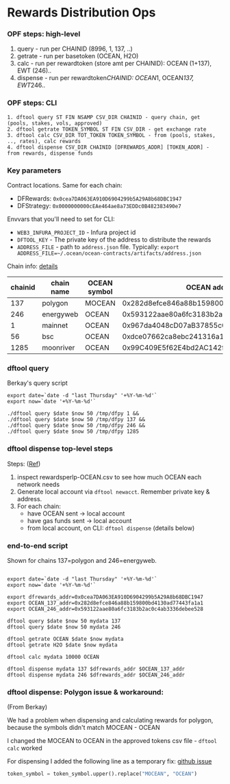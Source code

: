 # Rewards Distribution Ops

### OPF steps: high-level
1. query - run per CHAINID (8996, 1, 137, ..)
2. getrate - run per basetoken (OCEAN, H2O)
3. calc - run per rewardtoken (store amt per CHAINID): OCEAN (1+137), EWT (246)..
4. dispense - run per rewardtoken*CHAINID: OCEAN*1, OCEAN*137, EWT*246..

### OPF steps: CLI

```text
1. dftool query ST FIN NSAMP CSV_DIR CHAINID - query chain, get (pools, stakes, vols, approved)
2. dftool getrate TOKEN_SYMBOL ST FIN CSV_DIR - get exchange rate
3. dftool calc CSV_DIR TOT_TOKEN TOKEN_SYMBOL - from (pools, stakes, .., rates), calc rewards
4. dftool dispense CSV_DIR CHAINID [DFREWARDS_ADDR] [TOKEN_ADDR] - from rewards, dispense funds
```

### Key parameters

Contract locations. Same for each chain:
- DFRewards: `0x0cea7DA063EA910D6904299b5A29A8b68DBC1947`
- DFStrategy: `0x0000000000cEAe464ae8a73EDDc0B482383490e7`

Envvars that you'll need to set for CLI:
- `WEB3_INFURA_PROJECT_ID` - Infura project id
- `DFTOOL_KEY` - The private key of the address to distribute the rewards
- `ADDRESS_FILE` - path to `address.json` file. Typically: `export ADDRESS_FILE=~/.ocean/ocean-contracts/artifacts/address.json`

Chain info: [details](https://docs.oceanprotocol.com/concepts/networks/)

| chainid | chain name | OCEAN symbol | OCEAN address |
| ------- | ---------- | ------------ | ------------- |
| 137     | polygon    | MOCEAN       | 0x282d8efce846a88b159800bd4130ad77443fa1a1 |
| 246     | energyweb  | OCEAN        | 0x593122aae80a6fc3183b2ac0c4ab3336debee528 |
| 1       | mainnet    | OCEAN        | 0x967da4048cD07aB37855c090aAF366e4ce1b9F48 |
| 56      | bsc        | OCEAN        | 0xdce07662ca8ebc241316a15b611c89711414dd1a  |
| 1285    | moonriver  | OCEAN        | 0x99C409E5f62E4bd2AC142f17caFb6810B8F0BAAE |

### dftool query

Berkay's query script
```console
export date=`date -d "last Thursday" '+%Y-%m-%d'`
export now=`date '+%Y-%m-%d'`

./dftool query $date $now 50 /tmp/dfpy 1 && 
./dftool query $date $now 50 /tmp/dfpy 137 && 
./dftool query $date $now 50 /tmp/dfpy 246 && 
./dftool query $date $now 50 /tmp/dfpy 1285
```

### dftool dispense top-level steps

Steps: ([Ref](https://github.com/oceanprotocol/df-issues/issues/66#issuecomment-1164729816))

1. inspect rewardsperlp-OCEAN.csv to see how much OCEAN each network needs
2. Generate local account via `dftool newacct`. Remember private key & address.
3. For each chain:
   - have OCEAN sent -> local account
   - have gas funds sent -> local account
   - from local account, on CLI: `dftool dispense` (details below)

### end-to-end script

Shown for chains 137=polygon and 246=energyweb.

```console

export date=`date -d "last Thursday" '+%Y-%m-%d'`
export now=`date '+%Y-%m-%d'`

export dfrewards_addr=0x0cea7DA063EA910D6904299b5A29A8b68DBC1947
export OCEAN_137_addr=0x282d8efce846a88b159800bd4130ad77443fa1a1
export OCEAN_246_addr=0x593122aae80a6fc3183b2ac0c4ab3336debee528

dftool query $date $now 50 mydata 137
dftool query $date $now 50 mydata 246

dftool getrate OCEAN $date $now mydata
dftool getrate H2O $date $now mydata

dftool calc mydata 10000 OCEAN

dftool dispense mydata 137 $dfrewards_addr $OCEAN_137_addr
dftool dispense mydata 246 $dfrewards_addr $OCEAN_246_addr
```


### dftool dispense: Polygon issue & workaround:

(From Berkay)

We had a problem when dispensing and calculating rewards for polygon, because the symbols didn't match MOCEAN - OCEAN

I changed the MOCEAN to OCEAN in the approved tokens csv file - `dftool calc` worked

For dispensing I added the following line as a temporary fix: [github issue](https://github.com/oceanprotocol/df-py/issues/177)
```python
token_symbol = token_symbol.upper().replace("MOCEAN", "OCEAN")
```
